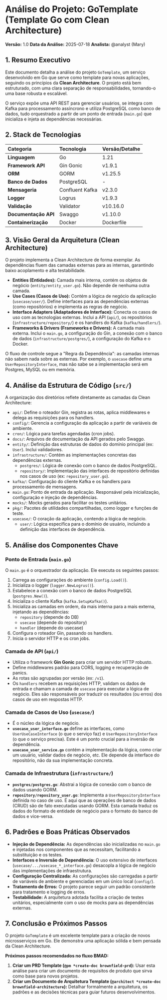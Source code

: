# Análise do Projeto: GoTemplate (Template Go com Clean Architecture)

**Versão:** 1.0
**Data da Análise:** 2025-07-18
**Analista:** @analyst (Mary)

## 1. Resumo Executivo

Este documento detalha a análise do projeto `GoTemplate`, um serviço desenvolvido em Go que serve como template para novas aplicações, seguindo os princípios da **Clean Architecture**. O projeto está bem estruturado, com uma clara separação de responsabilidades, tornando-o uma base robusta e escalável.

O serviço expõe uma API REST para gerenciar usuários, se integra com Kafka para processamento assíncrono e utiliza PostgreSQL como banco de dados, tudo orquestrado a partir de um ponto de entrada (`main.go`) que inicializa e injeta as dependências necessárias.

## 2. Stack de Tecnologias

| Categoria            | Tecnologia      | Versão/Detalhe |
| :------------------- | :-------------- | :------------- |
| **Linguagem**        | Go              | 1.21           |
| **Framework API**    | Gin Gonic       | v1.9.1         |
| **ORM**              | GORM            | v1.25.5        |
| **Banco de Dados**   | PostgreSQL      | -              |
| **Mensageria**       | Confluent Kafka | v2.3.0         |
| **Logger**           | Logrus          | v1.9.3         |
| **Validação**        | Validator       | v10.16.0       |
| **Documentação API** | Swaggo          | v1.10.0        |
| **Containerização**  | Docker          | Dockerfile     |

## 3. Visão Geral da Arquitetura (Clean Architecture)

O projeto implementa a Clean Architecture de forma exemplar. As dependências fluem das camadas externas para as internas, garantindo baixo acoplamento e alta testabilidade.

- **Entities (Entidades):** Camada mais interna, contém os objetos de negócio (`entity/entity_user.go`). Não depende de nenhuma outra camada.
- **Use Cases (Casos de Uso):** Contém a lógica de negócio da aplicação (`usecase/user/`). Define interfaces para as dependências externas (como repositórios) e implementa as regras de negócio.
- **Interface Adapters (Adaptadores de Interface):** Conecta os casos de uso com as tecnologias externas. Inclui a API (`api/`), os repositórios (`infrastructure/repository/`) e os handlers do Kafka (`kafka/handlers/`).
- **Frameworks & Drivers (Frameworks e Drivers):** A camada mais externa. Inclui o `main.go`, a configuração do Gin, a conexão com o banco de dados (`infrastructure/postgres/`), a configuração do Kafka e o Docker.

O fluxo de controle segue a "Regra da Dependência": as camadas internas não sabem nada sobre as externas. Por exemplo, o `usecase` define uma `UserRepositoryInterface`, mas não sabe se a implementação será em Postgres, MySQL ou em memória.

## 4. Análise da Estrutura de Código (`src/`)

A organização dos diretórios reflete diretamente as camadas da Clean Architecture:

- `api/`: Define o roteador Gin, registra as rotas, aplica middlewares e delega as requisições para os handlers.
- `config/`: Gerencia a configuração da aplicação a partir de variáveis de ambiente.
- `cron/`: Lógica para tarefas agendadas (cron jobs).
- `docs/`: Arquivos de documentação da API gerados pelo Swaggo.
- `entity/`: Definição das estruturas de dados do domínio principal (ex: `User`). Inclui validadores.
- `infrastructure/`: Contém as implementações concretas das dependências externas.
  - `postgres/`: Lógica de conexão com o banco de dados PostgreSQL.
  - `repository/`: Implementação das interfaces de repositório definidas nos casos de uso (ex: `repository_user.go`).
- `kafka/`: Configuração do cliente Kafka e os handlers para processamento de mensagens.
- `main.go`: Ponto de entrada da aplicação. Responsável pela inicialização, configuração e injeção de dependências.
- `mocks/`: Mocks gerados para facilitar os testes unitários.
- `pkg/`: Pacotes de utilidades compartilhadas, como logger e funções de teste.
- `usecase/`: O coração da aplicação, contendo a lógica de negócio.
  - `user/`: Lógica específica para o domínio de usuário, incluindo a definição das interfaces de dependência.

## 5. Análise dos Componentes Chave

### Ponto de Entrada (`main.go`)

O `main.go` é o orquestrador da aplicação. Ele executa os seguintes passos:

1.  Carrega as configurações do ambiente (`config.Load()`).
2.  Inicializa o logger (`logger.NewLogrus()`).
3.  Estabelece a conexão com o banco de dados PostgreSQL (`postgres.New()`).
4.  Inicializa o cliente Kafka (`kafka.SetupKafka()`).
5.  Inicializa as camadas em ordem, da mais interna para a mais externa, injetando as dependências:
    - `repository` (depende do DB)
    - `usecase` (depende do repository)
    - `handler` (depende do usecase)
6.  Configura o roteador Gin, passando os handlers.
7.  Inicia o servidor HTTP e os cron jobs.

### Camada de API (`api/`)

- Utiliza o framework **Gin Gonic** para criar um servidor HTTP robusto.
- Define middlewares padrão para CORS, logging e recuperação de panics.
- As rotas são agrupadas por versão (ex: `/v1`).
- Os `handlers` recebem as requisições HTTP, validam os dados de entrada e chamam a camada de `usecase` para executar a lógica de negócio. Eles são responsáveis por traduzir os resultados (ou erros) dos casos de uso em respostas HTTP.

### Camada de Casos de Uso (`usecase/`)

- É o núcleo da lógica de negócio.
- **`usecase_user_interface.go`** define as interfaces, como `UserUseCaseInterface` (o que o serviço faz) e `UserRepositoryInterface` (o que o serviço precisa). Este é um ponto crucial para a inversão de dependência.
- **`usecase_user_service.go`** contém a implementação da lógica, como criar um usuário, validar dados de negócio, etc. Ele depende da interface do repositório, não da sua implementação concreta.

### Camada de Infraestrutura (`infrastructure/`)

- **`postgres/postgres.go`**: Abstrai a lógica de conexão com o banco de dados usando GORM.
- **`repository/repository_user.go`**: Implementa a `UserRepositoryInterface` definida no caso de uso. É aqui que as operações de banco de dados (CRUD) são de fato executadas usando GORM. Esta camada traduz os dados do formato de entidade de negócio para o formato do banco de dados e vice-versa.

## 6. Padrões e Boas Práticas Observados

- **Injeção de Dependência:** As dependências são inicializadas no `main.go` e injetadas nos componentes que as necessitam, facilitando a substituição e os testes.
- **Interfaces e Inversão de Dependência:** O uso extensivo de interfaces (`usecase/.../usecase_*_interface.go`) desacopla a lógica de negócio das implementações de infraestrutura.
- **Configuração Centralizada:** As configurações são carregadas a partir de variáveis de ambiente e gerenciadas em um único local (`config/`).
- **Tratamento de Erros:** O projeto parece seguir um padrão consistente para tratamento e logging de erros.
- **Testabilidade:** A arquitetura adotada facilita a criação de testes unitários, especialmente com o uso de mocks para as dependências externas.

## 7. Conclusão e Próximos Passos

O projeto `GoTemplate` é um excelente template para a criação de novos microsserviços em Go. Ele demonstra uma aplicação sólida e bem pensada da Clean Architecture.

**Próximos passos recomendados no fluxo BMAD:**

1.  **Criar um PRD Template (`@pm *create-doc brownfield-prd`):** Usar esta análise para criar um documento de requisitos de produto que sirva como base para novos projetos.
2.  **Criar um Documento de Arquitetura Template (`@architect *create-doc brownfield-architecture`):** Detalhar formalmente a arquitetura, os padrões e as decisões técnicas para guiar futuros desenvolvimentos.
